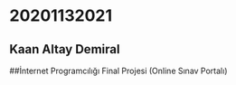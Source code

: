 # 20201132021
## Kaan Altay Demiral

##İnternet Programcılığı Final Projesi (Online Sınav Portalı)




